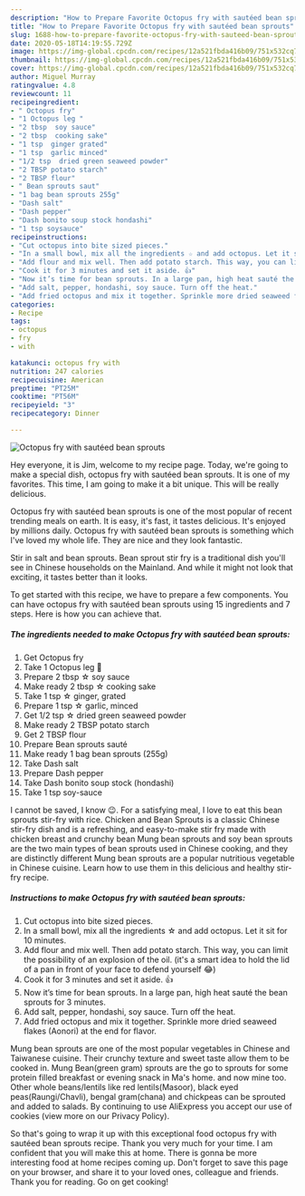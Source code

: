 ```yaml
---
description: "How to Prepare Favorite Octopus fry with sautéed bean sprouts"
title: "How to Prepare Favorite Octopus fry with sautéed bean sprouts"
slug: 1688-how-to-prepare-favorite-octopus-fry-with-sauteed-bean-sprouts
date: 2020-05-18T14:19:55.729Z
image: https://img-global.cpcdn.com/recipes/12a521fbda416b09/751x532cq70/octopus-fry-with-sauteed-bean-sprouts-recipe-main-photo.jpg
thumbnail: https://img-global.cpcdn.com/recipes/12a521fbda416b09/751x532cq70/octopus-fry-with-sauteed-bean-sprouts-recipe-main-photo.jpg
cover: https://img-global.cpcdn.com/recipes/12a521fbda416b09/751x532cq70/octopus-fry-with-sauteed-bean-sprouts-recipe-main-photo.jpg
author: Miguel Murray
ratingvalue: 4.8
reviewcount: 11
recipeingredient:
- " Octopus fry"
- "1 Octopus leg "
- "2 tbsp  soy sauce"
- "2 tbsp  cooking sake"
- "1 tsp  ginger grated"
- "1 tsp  garlic minced"
- "1/2 tsp  dried green seaweed powder"
- "2 TBSP potato starch"
- "2 TBSP flour"
- " Bean sprouts saut"
- "1 bag bean sprouts 255g"
- "Dash salt"
- "Dash pepper"
- "Dash bonito soup stock hondashi"
- "1 tsp soysauce"
recipeinstructions:
- "Cut octopus into bite sized pieces."
- "In a small bowl, mix all the ingredients ☆ and add octopus. Let it sit for 10 minutes."
- "Add flour and mix well. Then add potato starch. This way, you can limit the possibility of an explosion of the oil. (it&#39;s a smart idea to hold the lid of a pan in front of your face to defend yourself 😂)"
- "Cook it for 3 minutes and set it aside. 👍"
- "Now it’s time for bean sprouts. In a large pan, high heat sauté the bean sprouts for 3 minutes."
- "Add salt, pepper, hondashi, soy sauce. Turn off the heat."
- "Add fried octopus and mix it together. Sprinkle more dried seaweed flakes (Aonori) at the end for flavor."
categories:
- Recipe
tags:
- octopus
- fry
- with

katakunci: octopus fry with 
nutrition: 247 calories
recipecuisine: American
preptime: "PT25M"
cooktime: "PT56M"
recipeyield: "3"
recipecategory: Dinner

---
```



![Octopus fry with sautéed bean sprouts](https://img-global.cpcdn.com/recipes/12a521fbda416b09/751x532cq70/octopus-fry-with-sauteed-bean-sprouts-recipe-main-photo.jpg)

Hey everyone, it is Jim, welcome to my recipe page. Today, we're going to make a special dish, octopus fry with sautéed bean sprouts. It is one of my favorites. This time, I am going to make it a bit unique. This will be really delicious.

Octopus fry with sautéed bean sprouts is one of the most popular of recent trending meals on earth. It is easy, it's fast, it tastes delicious. It's enjoyed by millions daily. Octopus fry with sautéed bean sprouts is something which I've loved my whole life. They are nice and they look fantastic.

Stir in salt and bean sprouts. Bean sprout stir fry is a traditional dish you&#39;ll see in Chinese households on the Mainland. And while it might not look that exciting, it tastes better than it looks.


To get started with this recipe, we have to prepare a few components. You can have octopus fry with sautéed bean sprouts using 15 ingredients and 7 steps. Here is how you can achieve that.

<!--inarticleads1-->

##### The ingredients needed to make Octopus fry with sautéed bean sprouts:

1. Get  Octopus fry
1. Take 1 Octopus leg 🐙
1. Prepare 2 tbsp ☆ soy sauce
1. Make ready 2 tbsp ☆ cooking sake
1. Take 1 tsp ☆ ginger, grated
1. Prepare 1 tsp ☆ garlic, minced
1. Get 1/2 tsp ☆ dried green seaweed powder
1. Make ready 2 TBSP potato starch
1. Get 2 TBSP flour
1. Prepare  Bean sprouts sauté
1. Make ready 1 bag bean sprouts (255g)
1. Take Dash salt
1. Prepare Dash pepper
1. Take Dash bonito soup stock (hondashi)
1. Take 1 tsp soy-sauce


I cannot be saved, I know 😉. For a satisfying meal, I love to eat this bean sprouts stir-fry with rice. Chicken and Bean Sprouts is a classic Chinese stir-fry dish and is a refreshing, and easy-to-make stir fry made with chicken breast and crunchy bean Mung bean sprouts and soy bean sprouts are the two main types of bean sprouts used in Chinese cooking, and they are distinctly different Mung bean sprouts are a popular nutritious vegetable in Chinese cuisine. Learn how to use them in this delicious and healthy stir-fry recipe. 

<!--inarticleads2-->

##### Instructions to make Octopus fry with sautéed bean sprouts:

1. Cut octopus into bite sized pieces.
1. In a small bowl, mix all the ingredients ☆ and add octopus. Let it sit for 10 minutes.
1. Add flour and mix well. Then add potato starch. This way, you can limit the possibility of an explosion of the oil. (it&#39;s a smart idea to hold the lid of a pan in front of your face to defend yourself 😂)
1. Cook it for 3 minutes and set it aside. 👍
1. Now it’s time for bean sprouts. In a large pan, high heat sauté the bean sprouts for 3 minutes.
1. Add salt, pepper, hondashi, soy sauce. Turn off the heat.
1. Add fried octopus and mix it together. Sprinkle more dried seaweed flakes (Aonori) at the end for flavor.


Mung bean sprouts are one of the most popular vegetables in Chinese and Taiwanese cuisine. Their crunchy texture and sweet taste allow them to be cooked in. Mung Bean(green gram) sprouts are the go to sprouts for some protein filled breakfast or evening snack in Ma&#39;s home. and now mine too. Other whole beans/lentils like red lentils(Masoor), black eyed peas(Raungi/Chavli), bengal gram(chana) and chickpeas can be sprouted and added to salads. By continuing to use AliExpress you accept our use of cookies (view more on our Privacy Policy). 

So that's going to wrap it up with this exceptional food octopus fry with sautéed bean sprouts recipe. Thank you very much for your time. I am confident that you will make this at home. There is gonna be more interesting food at home recipes coming up. Don't forget to save this page on your browser, and share it to your loved ones, colleague and friends. Thank you for reading. Go on get cooking!

